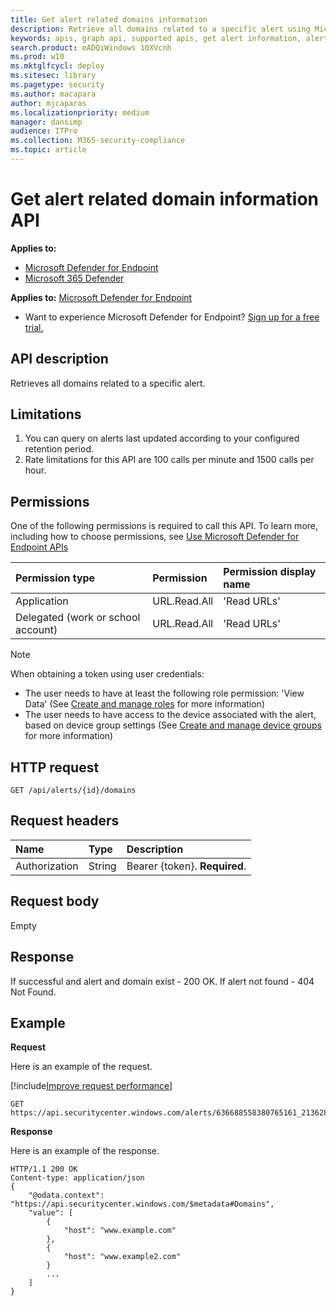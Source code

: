 ```yaml
---
title: Get alert related domains information 
description: Retrieve all domains related to a specific alert using Microsoft Defender Advanced Threat Protection (Microsoft Defender ATP).
keywords: apis, graph api, supported apis, get alert information, alert information, related domain
search.product: eADQiWindows 10XVcnh
ms.prod: w10
ms.mktglfcycl: deploy
ms.sitesec: library
ms.pagetype: security
ms.author: macapara
author: mjcaparas
ms.localizationpriority: medium
manager: dansimp
audience: ITPro
ms.collection: M365-security-compliance 
ms.topic: article
---
```


# Get alert related domain information API

**Applies to:**
- [Microsoft Defender for Endpoint](https://go.microsoft.com/fwlink/p/?linkid=2146631)
- [Microsoft 365 Defender](https://go.microsoft.com/fwlink/?linkid=2118804)


**Applies to:** [Microsoft Defender for Endpoint](https://go.microsoft.com/fwlink/p/?linkid=2146631)

- Want to experience Microsoft Defender for Endpoint? [Sign up for a free trial.](https://www.microsoft.com/microsoft-365/windows/microsoft-defender-atp?ocid=docs-wdatp-exposedapis-abovefoldlink) 


## API description
Retrieves all domains related to a specific alert.


## Limitations
1. You can query on alerts last updated according to your configured retention period.
2. Rate limitations for this API are 100 calls per minute and 1500 calls per hour.


## Permissions
One of the following permissions is required to call this API. To learn more, including how to choose permissions, see [Use Microsoft Defender for Endpoint APIs](apis-intro.md)

Permission type | Permission | Permission display name
:---|:---|:---
Application | URL.Read.All | 'Read URLs'
Delegated (work or school account) | URL.Read.All | 'Read URLs'

>[!Note]
> When obtaining a token using user credentials:
>- The user needs to have at least the following role permission: 'View Data' (See [Create and manage roles](user-roles.md) for more information)
>- The user needs to have access to the device associated with the alert, based on device group settings (See [Create and manage device groups](machine-groups.md) for more information)

## HTTP request
```
GET /api/alerts/{id}/domains
```

## Request headers

Name | Type | Description
:---|:---|:---
Authorization | String | Bearer {token}. **Required**.


## Request body
Empty

## Response
If successful and alert and domain exist - 200 OK. If alert not found - 404 Not Found.

## Example

**Request**

Here is an example of the request.

[!include[Improve request performance](../../includes/improve-request-performance.md)]

```
GET https://api.securitycenter.windows.com/alerts/636688558380765161_2136280442/domains
```

**Response**

Here is an example of the response.

```
HTTP/1.1 200 OK
Content-type: application/json
{
    "@odata.context": "https://api.securitycenter.windows.com/$metadata#Domains",
    "value": [
        {
            "host": "www.example.com"
        },
		{
            "host": "www.example2.com"
        }
		...
    ]
}

```
